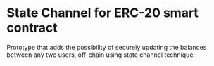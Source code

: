 # State Channel for ERC-20 smart contract
Prototype that adds the possibility of securely updating the balances between any two users, off-chain using state channel technique. 
